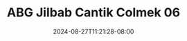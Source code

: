 --- 
title: "ABG Jilbab Cantik Colmek 06"
description: "nonton bokep ABG Jilbab Cantik Colmek 06 simontox   baru"
date: 2024-08-27T11:21:28-08:00
file_code: "shj1nwg8g9dv"
draft: false
cover: "kbxrnx6eafvj2z6b.jpg"
tags: ["ABG", "Jilbab", "Cantik", "Colmek", "bokep-indo", "bokep-viral", "bokep-ig"]
length: 22
fld_id: "1483822"
foldername: "Adinda"
categories: ["Adinda"]
views: 0
---
